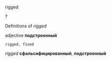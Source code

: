 rigged

?


Definitions of _rigged_

adjective
**подстроенный**

    rigged, fixed

_rigged_
**сфальсифицированный**, **подстроенный**